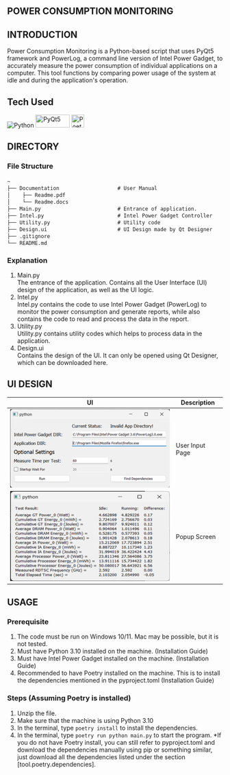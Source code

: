 ## POWER CONSUMPTION MONITORING
## INTRODUCTION
Power Consumption Monitoring is a Python-based script that uses PyQt5 framework and PowerLog, a command line version of Intel Power Gadget, to accurately measure the power consumption of individual applications on a computer. This tool functions by comparing power usage of the system at idle and during the application's operation.
## Tech Used  
  <p>
    <img src="https://img.shields.io/badge/Python-3776AB?style=for-the-badge&logo=python&logoColor=white" title="Python"/>
    <img src="https://codetorial.net/_images/0_pyqt_logo.png" width = 80 height = 30 title="PyQt5"/>
    <img src="https://python-poetry.org/images/logo-origami.svg" width = 30 height = 30 title="Poetry"/>
  </p>

## DIRECTORY
### File Structure
```
~
├── Documentation                   # User Manual
│    ├── Readme.pdf                        
│    └── Readme.docs                
├── Main.py                         # Entrance of application.
├── Intel.py                        # Intel Power Gadget Controller
├── Utility.py                      # Utility code
├── Design.ui                       # UI Design made by Qt Designer
├── .gitignore
└── README.md
```
### Explanation
1.	Main.py <br>
The entrance of the application.  Contains all the User Interface (UI) design of the application, as well as the UI logic. 
2.	Intel.py <br>
Intel.py contains the code to use Intel Power Gadget (PowerLog) to monitor the power consumption and generate reports, while also contains the code to read and process the data in the report. 
3.	Utility.py <br>
Utility.py contains utility codes which helps to process data in the application. 
4.	Design.ui <br>
Contains the design of the UI. It can only be opened using Qt Designer, which can be downloaded here.

## UI DESIGN
| UI          | Description |
| ----------- | ----------- |
| <img src="examples/img/main.png" />   | User Input Page       |
| <img src="examples/img/popup.png" />   | Popup Screen        |


## USAGE
### Prerequisite
1.	The code must be run on Windows 10/11. Mac may be possible, but it is not tested.
2.	Must have Python 3.10 installed on the machine. (Installation Guide)
3.	Must have Intel Power Gadget installed on the machine. (Installation Guide)
4.	Recommended to have Poetry installed on the machine. This is to install the dependencies mentioned in the pyproject.toml (Installation Guide)
### Steps (Assuming Poetry is installed)
1.	Unzip the file.
2.	Make sure that the machine is using Python 3.10
3.	In the terminal, type `poetry install` to install the dependencies.
4.	In the terminal, type `poetry run python main.py` to start the program.
*If you do not have Poetry install, you can still refer to pyproject.toml and download the dependencies manually using pip or something similar, just download all the dependencies listed under the section [tool.poetry.dependencies].
